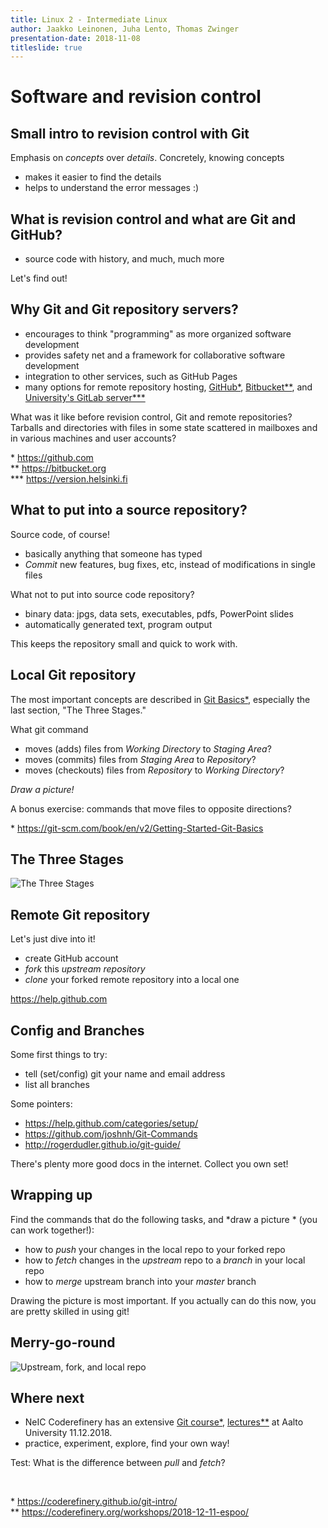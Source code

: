 ```yaml
---
title: Linux 2 - Intermediate Linux
author: Jaakko Leinonen, Juha Lento, Thomas Zwinger
presentation-date: 2018-11-08
titleslide: true
---
```


# Software and revision control


## Small intro to revision control with Git

Emphasis on *concepts* over *details*. Concretely, knowing concepts

- makes it easier to find the details
- helps to understand the error messages :)

## What is revision control and what are Git and GitHub?

- source code with history, and much, much more

Let's find out!


## Why Git and Git repository servers?

- encourages to think "programming" as more organized software development
- provides safety net and a framework for collaborative software development
- integration to other services, such as GitHub Pages
- many options for remote repository hosting, [GitHub\*](https://github.com),
[Bitbucket\*\*](https://bitbucket.org), and
[University's GitLab server\*\*\*](https://version.helsinki.fi)

What was it like before revision control, Git and remote repositories?
Tarballs and directories with files in some state scattered in mailboxes
and in various machines and user accounts?

\* https://github.com  
\*\* https://bitbucket.org  
\*\*\* https://version.helsinki.fi


## What to put into a source repository?

Source code, of course!

- basically anything that someone has typed
- *Commit* new features, bug fixes, etc, instead of modifications in single
  files

What not to put into source code repository?

- binary data: jpgs, data sets, executables, pdfs, PowerPoint slides
- automatically generated text, program output

This keeps the repository small and quick to work with.


## Local Git repository

The most important concepts are described in
[Git Basics*](https://git-scm.com/book/en/v2/Getting-Started-Git-Basics),
especially the last section, "The Three Stages."

What git command
- moves (adds) files from *Working Directory* to *Staging Area*?
- moves (commits) files from *Staging Area* to *Repository*?
- moves (checkouts) files from *Repository* to *Working Directory*?

*Draw a picture!*

A bonus exercise: commands that move files to opposite directions?


\* https://git-scm.com/book/en/v2/Getting-Started-Git-Basics


## The Three Stages

![The Three Stages](https://object.pouta.csc.fi/Linux2/ThreeStages.jpg "Juha's hand drawn art")


## Remote Git repository

Let's just dive into it!

- create GitHub account
- *fork* this *upstream repository*
- *clone* your forked remote repository into a local one

https://help.github.com


## Config and Branches

Some first things to try:

- tell (set/config) git your name and email address
- list all branches

Some pointers:

- https://help.github.com/categories/setup/
- https://github.com/joshnh/Git-Commands
- http://rogerdudler.github.io/git-guide/

There's plenty more good docs in the internet. Collect you own set!


## Wrapping up

Find the commands that do the following tasks, and *draw a picture *  (you can work together!):

- how to *push* your changes in the local repo to your forked repo
- how to *fetch* changes in the *upstream* repo to a *branch* in your local repo
- how to *merge* upstream branch into your *master* branch

Drawing the picture is most important. If you actually can do this now, you are
pretty skilled in using git!


## Merry-go-round

![Upstream, fork, and local repo](https://object.pouta.csc.fi/Linux2/merry-go-round.jpg "Capture from researcher's cubicle")


## Where next

- NeIC Coderefinery has an extensive [Git course\*](https://coderefinery.github.io/git-intro/),
[lectures\*\*](https://coderefinery.org/workshops/2018-12-11-espoo/) at Aalto University 11.12.2018.
- practice, experiment, explore, find your own way!

Test: What is the difference between *pull* and *fetch*?

<br>

\* https://coderefinery.github.io/git-intro/  
\*\* https://coderefinery.org/workshops/2018-12-11-espoo/
